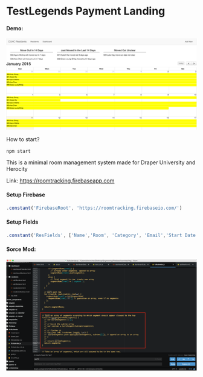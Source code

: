 TestLegends Payment Landing
===================

#### Demo:
![alt text](./readme/demo_t.png "LOGO")


How to start?
```
npm start
```

This is a minimal room management system made for Draper University and Herocity

Link: https://roomtracking.firebaseapp.com

#### Setup Firebase
```javascript
.constant('FirebaseRoot', 'https://roomtracking.firebaseio.com/')
```

#### Setup Fields
```javascript
.constant('ResFields', ['Name','Room', 'Category', 'Email','Start Date','End Date','Waiver Recievd', 'Security Deposit', 'Notes', 'Paid Rooms', 'Paid Desk']);
```

#### Sorce Mod:
![alt text](./readme/calender_source_mod.png "LOGO")
